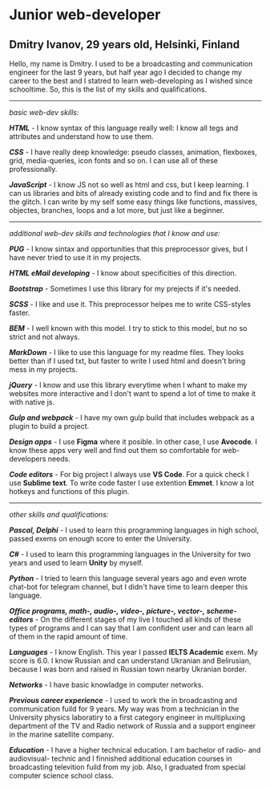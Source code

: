 # Junior web-developer

## Dmitry Ivanov, 29 years old, Helsinki, Finland

Hello, my name is Dmitry. I used to be a broadcasting and communication engineer for the last 9 years, but half year ago I decided to change my career to the best and I statred to learn web-developing as I wished since schooltime. So, this is the list of my skills and qualifications.
___

*basic web-dev skills:*

***HTML*** - I know syntax of this language really well: I know all tegs and attributes and understand how to use them. 

***CSS*** - I have really deep knowledge: pseudo classes, animation, flexboxes, grid, media-queries, icon fonts and so on. I can use all of these professionally.

***JavaScript*** - I know JS not so well as html and css, but I keep learning. I can us libraries and bits of already existing code and to find and fix there is the glitch. I can write by my self some easy things like functions, massives, objectes, branches, loops and a lot more, but just like a beginner. 
___

*additional web-dev skills and technologies that I know and use:*

***PUG*** - I know sintax and opportunities that this preprocessor gives, but I have never tried to use it in my projects.

***HTML eMail developing*** - I know about specificities of this direction.

***Bootstrap*** - Sometimes I use this library for my prejects if it's needed.

***SCSS*** - I like and use it. This preprocessor helpes me to write CSS-styles faster.

***BEM*** - I well known with this model. I try to stick to this model, but no so strict and not always.

***MarkDown*** - I like to use this language for my readme files. They looks better than if I used txt, but faster to write I used html and doesn't bring mess in my projects.

***jQuery*** - I know and use this library everytime when I whant to make my websites more interactive and I don't want to spend a lot of time to make it with native js.

***Gulp and webpack*** - I have my own gulp build that includes webpack as a plugin to build a project.

***Design apps*** - I use **Figma** where it posible. In other case, I use **Avocode**. I know these apps very well and find out them so comfortable for web-developers needs.

***Code editors*** - For big project I always use **VS Code**. For a quick check I use **Sublime text**. To write code faster I use extention **Emmet**. I know a lot hotkeys and functions of this plugin.
___

*other skills and qualifications:*

***Pascal, Delphi*** - I used to learn this programming languages in high school, passed exems on enough score to enter the University.

***C#*** - I used to learn this programming languages in the University for two years and used to learn **Unity** by myself.

***Python*** - I tried to learn this language several years ago and even wrote chat-bot for telegram channel, but I didn't have time to learn deeper this language.

***Office programs, math-, audio-, video-, picture-, vector-, scheme- editors*** - On the different stages of my live I touched all kinds of these types of programs and I can say that I am confident user and can learn all of them in the rapid amount of time.

***Languages*** - I know English. This year I passed **IELTS Academic** exem. My score is 6.0. I know Russian and can understand Ukranian and Belirusian, because I was born and raised in Russian town nearby Ukranian border.

***Networks*** - I have basic knowladge in computer networks.

***Previous career experience*** - I used to work the in broadcasting and communication fuild for 9 years. My way was from a technician in the University physics laboratiry to a first category engineer in multipluxing department of the TV and Radio network of Russia and a support engineer in the marine satellite company.

***Education*** - I have a higher technical education. I am bachelor of radio- and audiovisual- technic and I finnished additional education courses in broadcasting televition fuild from my job. Also, I graduated from special computer science school class.  
